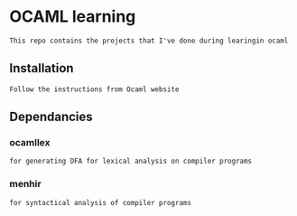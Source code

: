 # OCAML learning
	This repo contains the projects that I've done during learingin ocaml
	
## Installation
	Follow the instructions from Ocaml website

## Dependancies

### ocamllex
	for generating DFA for lexical analysis on compiler programs
	
### menhir
	for syntactical analysis of compiler programs
